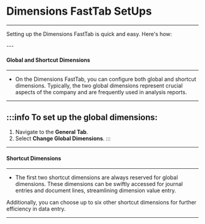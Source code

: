 # Dimensions FastTab SetUps
---

<div class="customized-intro-container" id="introduction">
    <p>Setting up the Dimensions FastTab is quick and easy. Here's how:</p>
</div>
---

#### Global and Shortcut Dimensions
---
- On the Dimensions FastTab, you can configure both global and shortcut dimensions. Typically, the two global dimensions represent crucial aspects of the company and are frequently used in analysis reports.

---

:::info To set up the global dimensions:
---
1. Navigate to the **General Tab**.
2. Select **Change Global Dimensions**.
:::

---

#### Shortcut Dimensions
---
- The first two shortcut dimensions are always reserved for global dimensions. These dimensions can be swiftly accessed for journal entries and document lines, streamlining dimension value entry.

Additionally, you can choose up to six other shortcut dimensions for further efficiency in data entry.

---
